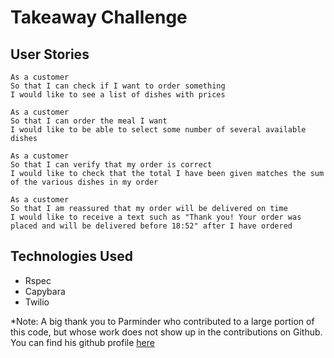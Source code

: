 Takeaway Challenge
==================
 
**User Stories**
---

```
As a customer
So that I can check if I want to order something
I would like to see a list of dishes with prices

As a customer
So that I can order the meal I want
I would like to be able to select some number of several available dishes

As a customer
So that I can verify that my order is correct
I would like to check that the total I have been given matches the sum of the various dishes in my order

As a customer
So that I am reassured that my order will be delivered on time
I would like to receive a text such as "Thank you! Your order was placed and will be delivered before 18:52" after I have ordered
```

Technologies Used
---

- Rspec
- Capybara
- Twilio

*Note: A big thank you to Parminder who contributed to a large portion of this code, but whose work does not show up in the contributions on Github. You can find his github profile [here](https://github.com/ajitsy)
